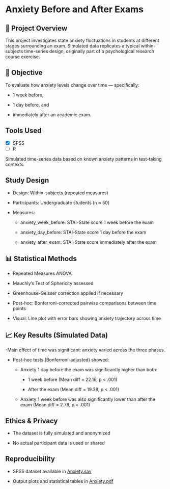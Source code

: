 # Anxiety Before and After Exams

## 📌 Project Overview
This project investigates state anxiety fluctuations in students at different stages surrounding an exam. Simulated data replicates a typical within-subjects time-series design, originally part of a psychological research course exercise.

## 🎯 Objective
To evaluate how anxiety levels change over time — specifically:

- 1 week before,

- 1 day before, and

- immediately after an academic exam.

##  Tools Used
- [x] SPSS  
- [ ] R 

Simulated time-series data based on known anxiety patterns in test-taking contexts.

##  Study Design
- Design: Within-subjects (repeated measures)

- Participants: Undergraduate students (n ≈ 50)

- Measures:

  - anxiety_week_before: STAI-State score 1 week before the exam

  - anxiety_day_before: STAI-State score 1 day before the exam

  - anxiety_after_exam: STAI-State score immediately after the exam

## 📊 Statistical Methods
- Repeated Measures ANOVA

- Mauchly’s Test of Sphericity assessed

- Greenhouse-Geisser correction applied if necessary

- Post-hoc: Bonferroni-corrected pairwise comparisons between time points

- Visual: Line plot with error bars showing anxiety trajectory across time

## 📈 Key Results (Simulated Data)
-Main effect of time was significant: anxiety varied across the three phases.

- Post-hoc tests (Bonferroni-adjusted) showed:

  - Anxiety 1 day before the exam was significantly higher than both:

    - 1 week before (Mean diff = 22.16, p < .001)

    - After the exam (Mean diff = 19.38, p < .001)

  - Anxiety 1 week before was also significantly lower than after the exam (Mean diff = 2.78, p < .001)

##  Ethics & Privacy
- The dataset is fully simulated and anonymized

- No actual participant data is used or shared

##  Reproducibility
- SPSS dataset available in [Anxiety.sav](https://github.com/RoniF-pixel/Student-Projects-Portfolio/blob/main/Anxiety%20Before%20and%20After%20Exams/Anxiety.sav)

- Output plots and statistical tables in [Anxiety.pdf](https://github.com/RoniF-pixel/Student-Projects-Portfolio/blob/main/Anxiety%20Before%20and%20After%20Exams/Anxiety.pdf)

